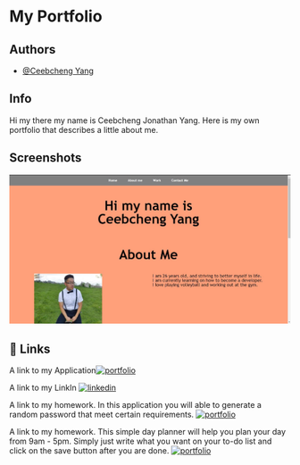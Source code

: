 
# My Portfolio


## Authors

- [@Ceebcheng Yang](https://github.com/Ceebcheng)

## Info

Hi my there my name is Ceebcheng Jonathan Yang. Here is my own
portfolio that describes a little about me.

## Screenshots

![App Screenshot](https://github.com/Ceebcheng/Portfolio/blob/main/Assets/css/Capture4.JPG)

## 🔗 Links
A link to my Application[![portfolio](https://img.shields.io/badge/my_portfolio-000?style=for-the-badge&logo=ko-fi&logoColor=white)](https://ceebcheng.github.io/Portfolio/)

A link to my LinkIn
[![linkedin](https://img.shields.io/badge/linkedin-0A66C2?style=for-the-badge&logo=linkedin&logoColor=white)](https://www.linkedin.com/in/ceebcheng-yang-66b9a422a/)

A link to my homework. In this application you will able to generate a random password that meet certain requirements.
[![portfolio](https://img.shields.io/badge/Password_Generator-000?style=for-the-badge&logo=ko-fi&logoColor=white)](https://ceebcheng.github.io/Password_Generator/)

A link to my homework. This simple day planner will help you plan your day from 9am - 5pm.
Simply just write what you want on your to-do list and click on the save button after you are done.
[![portfolio](https://img.shields.io/badge/Day_Planner-000?style=for-the-badge&logo=ko-fi&logoColor=white)](https://ceebcheng.github.io/Day-Planner/)